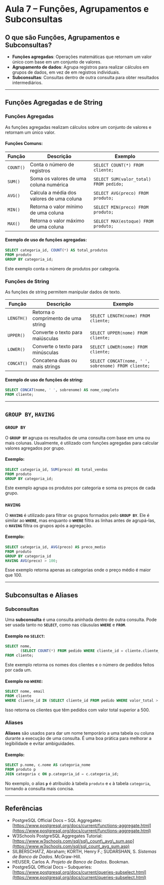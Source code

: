 # Aula 7 – Funções, Agrupamentos e Subconsultas

## O que são Funções, Agrupamentos e Subconsultas?

* **Funções agregadas**: Operações matemáticas que retornam um valor único com base em um conjunto de valores.
* **Agrupamento de dados**: Agrupa registros para realizar cálculos em grupos de dados, em vez de em registros individuais.
* **Subconsultas**: Consultas dentro de outra consulta para obter resultados intermediários.

---

## Funções Agregadas e de String

### Funções Agregadas

As funções agregadas realizam cálculos sobre um conjunto de valores e retornam um único valor.

#### Funções Comuns:

| Função    | Descrição                                 | Exemplo                                |
| --------- | ----------------------------------------- | -------------------------------------- |
| `COUNT()` | Conta o número de registros               | `SELECT COUNT(*) FROM cliente;`        |
| `SUM()`   | Soma os valores de uma coluna numérica    | `SELECT SUM(valor_total) FROM pedido;` |
| `AVG()`   | Calcula a média dos valores de uma coluna | `SELECT AVG(preco) FROM produto;`      |
| `MIN()`   | Retorna o valor mínimo de uma coluna      | `SELECT MIN(preco) FROM produto;`      |
| `MAX()`   | Retorna o valor máximo de uma coluna      | `SELECT MAX(estoque) FROM produto;`    |

#### Exemplo de uso de funções agregadas:

```sql
SELECT categoria_id, COUNT(*) AS total_produtos
FROM produto
GROUP BY categoria_id;
```

Este exemplo conta o número de produtos por categoria.

### Funções de String

As funções de string permitem manipular dados de texto.

| Função     | Descrição                           | Exemplo                                             |
| ---------- | ----------------------------------- | --------------------------------------------------- |
| `LENGTH()` | Retorna o comprimento de uma string | `SELECT LENGTH(nome) FROM cliente;`                 |
| `UPPER()`  | Converte o texto para maiúsculas    | `SELECT UPPER(nome) FROM cliente;`                  |
| `LOWER()`  | Converte o texto para minúsculas    | `SELECT LOWER(nome) FROM cliente;`                  |
| `CONCAT()` | Concatena duas ou mais strings      | `SELECT CONCAT(nome, ' ', sobrenome) FROM cliente;` |

#### Exemplo de uso de funções de string:

```sql
SELECT CONCAT(nome, ' ', sobrenome) AS nome_completo
FROM cliente;
```

---

## `GROUP BY`, `HAVING`

### `GROUP BY`

O **`GROUP BY`** agrupa os resultados de uma consulta com base em uma ou mais colunas. Usualmente, é utilizado com funções agregadas para calcular valores agregados por grupo.

#### Exemplo:

```sql
SELECT categoria_id, SUM(preco) AS total_vendas
FROM produto
GROUP BY categoria_id;
```

Este exemplo agrupa os produtos por categoria e soma os preços de cada grupo.

### `HAVING`

O **`HAVING`** é utilizado para filtrar os grupos formados pelo **`GROUP BY`**. Ele é similar ao **`WHERE`**, mas enquanto o **`WHERE`** filtra as linhas antes de agrupá-las, o **`HAVING`** filtra os grupos após a agregação.

#### Exemplo:

```sql
SELECT categoria_id, AVG(preco) AS preco_medio
FROM produto
GROUP BY categoria_id
HAVING AVG(preco) > 100;
```

Esse exemplo retorna apenas as categorias onde o preço médio é maior que 100.

---

## Subconsultas e Aliases

### Subconsultas

Uma **subconsulta** é uma consulta aninhada dentro de outra consulta. Pode ser usada tanto no **`SELECT`**, como nas cláusulas **`WHERE`** e **`FROM`**.

#### Exemplo no `SELECT`:

```sql
SELECT nome, 
       (SELECT COUNT(*) FROM pedido WHERE cliente_id = cliente.cliente_id) AS total_pedidos
FROM cliente;
```

Este exemplo retorna os nomes dos clientes e o número de pedidos feitos por cada um.

#### Exemplo no `WHERE`:

```sql
SELECT nome, email
FROM cliente
WHERE cliente_id IN (SELECT cliente_id FROM pedido WHERE valor_total > 500);
```

Isso retorna os clientes que têm pedidos com valor total superior a 500.

### Aliases

**Aliases** são usados para dar um nome temporário a uma tabela ou coluna durante a execução de uma consulta. É uma boa prática para melhorar a legibilidade e evitar ambiguidades.

#### Exemplo:

```sql
SELECT p.nome, c.nome AS categoria_nome
FROM produto p
JOIN categoria c ON p.categoria_id = c.categoria_id;
```

No exemplo, o alias **`p`** é atribuído à tabela `produto` e **`c`** à tabela `categoria`, tornando a consulta mais concisa.

---

## Referências

* PostgreSQL Official Docs – SQL Aggregates: [https://www.postgresql.org/docs/current/functions-aggregate.html](https://www.postgresql.org/docs/current/functions-aggregate.html)
* W3Schools PostgreSQL Aggregates Tutorial: [https://www.w3schools.com/sql/sql\_count\_avg\_sum.asp](https://www.w3schools.com/sql/sql_count_avg_sum.asp)
* SILBERSCHATZ, Abraham; KORTH, Henry F.; SUDARSHAN, S. *Sistemas de Banco de Dados*. McGraw-Hill.
* HEUSER, Carlos A. *Projeto de Banco de Dados*. Bookman.
* PostgreSQL Official Docs – Subqueries: [https://www.postgresql.org/docs/current/queries-subselect.html](https://www.postgresql.org/docs/current/queries-subselect.html)
